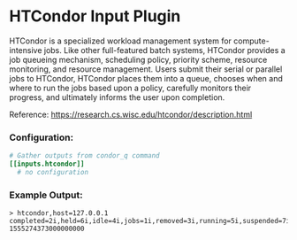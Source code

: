 # HTCondor Input Plugin

HTCondor is a specialized workload management system for compute-intensive jobs. Like other full-featured batch systems, HTCondor provides a job queueing mechanism, scheduling policy, priority scheme, resource monitoring, and resource management. Users submit their serial or parallel jobs to HTCondor, HTCondor places them into a queue, chooses when and where to run the jobs based upon a policy, carefully monitors their progress, and ultimately informs the user upon completion.

Reference: https://research.cs.wisc.edu/htcondor/description.html

### Configuration:

```toml
# Gather outputs from condor_q command
[[inputs.htcondor]]
  # no configuration
```

### Example Output:

```
> htcondor,host=127.0.0.1 completed=2i,held=6i,idle=4i,jobs=1i,removed=3i,running=5i,suspended=7i 1555274373000000000
```
